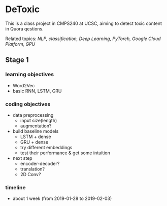 # DeToxic
This is a class project in CMPS240 at UCSC, aiming to detect toxic content in Quora qestions.

Related topics: *NLP, classification, Deep Learning, PyTorch, Google Cloud Platform, GPU*

## Stage 1
### learning objectives
* Word2Vec
* basic RNN, LSTM, GRU

### coding objectives
* data preprocessing
	* input size(length)
	* augmentation?
* build baseline models
	* LSTM + dense
	* GRU + dense
	* try different embeddings
	* test their performance & get some intuition
* next step
	* encoder-decoder?
	* translation?
	* 2D Conv?

### timeline
* about 1 week (from 2019-01-28 to 2019-02-03)